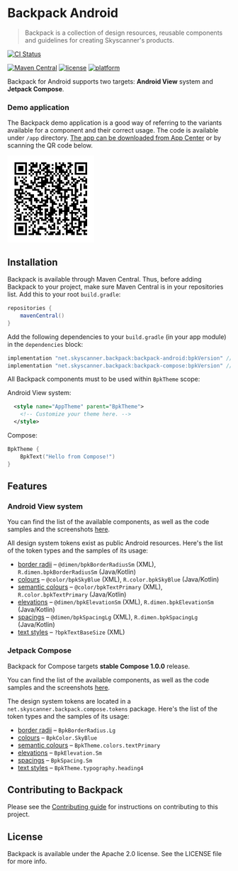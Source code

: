 # Backpack Android

> Backpack is a collection of design resources, reusable components and guidelines for creating Skyscanner's products.

[![CI Status](https://github.com/Skyscanner/backpack-android/workflows/Main/badge.svg)](https://github.com/Skyscanner/backpack-android/actions)

[![Maven Central](https://img.shields.io/maven-central/v/net.skyscanner.backpack/backpack-android)](https://search.maven.org/artifact/net.skyscanner.backpack/backpack-android)
[![license](https://img.shields.io/github/license/Skyscanner/backpack-android.svg)](https://github.com/Skyscanner/backpack-android)
[![platform](https://img.shields.io/badge/platform-android-green.svg)](https://github.com/Skyscanner/backpack-android)

Backpack for Android supports two targets: **Android View** system and **Jetpack Compose**.


### Demo application
The Backpack demo application is a good way of referring to the variants available for a component and their correct usage.
The code is available under `/app` directory.
[The app can be downloaded from App Center](https://install.appcenter.ms/orgs/backpack/apps/backpack-android/distribution_groups/everyone)
or by scanning the QR code below.

![QR code](qr.png)

## Installation

Backpack is available through Maven Central. Thus, before adding Backpack to your project,
make sure Maven Central is in your repositories list. Add this to your root `build.gradle`:

```gradle
repositories {
    mavenCentral()
}
```


Add the following dependencies to your `build.gradle` (in your app module) in the `dependencies` block:

```gradle
implementation "net.skyscanner.backpack:backpack-android:bpkVersion" // for Android View system
implementation "net.skyscanner.backpack:backpack-compose:bpkVersion" // for Compose
```

All Backpack components must to be used within `BpkTheme` scope:

Android View system:
```xml
  <style name="AppTheme" parent="BpkTheme">
    <!-- Customize your theme here. -->
  </style>
```

Compose:

```kotlin
BpkTheme {
    BpkText("Hello from Compose!")
}
```

## Features

### Android View system

You can find the list of the available components, as well as the code samples and the screenshots [here](https://backpack.github.io/components/text?platform=android).

All design system tokens exist as public Android resources. Here's the list of the token types and the samples of its usage:

* [border radii](Backpack/src/main/res/values/backpack.radii.xml) – `@dimen/bpkBorderRadiusSm` (XML), `R.dimen.bpkBorderRadiusSm` (Java/Kotlin)
* [colours](Backpack/src/main/res/values/backpack.color.xml) – `@color/bpkSkyBlue` (XML), `R.color.bpkSkyBlue` (Java/Kotlin)
* [semantic colours](Backpack/src/main/res/values/backpack.semantic.color.xml) – `@color/bpkTextPrimary` (XML), `R.color.bpkTextPrimary` (Java/Kotlin)
* [elevations](Backpack/src/main/res/values/backpack.elevation.xml) – `@dimen/bpkElevationSm` (XML), `R.dimen.bpkElevationSm` (Java/Kotlin)
* [spacings](Backpack/src/main/res/values/backpack.dimensions.spacing.xml) – `@dimen/bpkSpacingLg` (XML), `R.dimen.bpkSpacingLg` (Java/Kotlin)
* [text styles](Backpack/src/main/res/values/backpack.text.xml) – `?bpkTextBaseSize` (XML)

### Jetpack Compose

Backpack for Compose targets **stable Compose 1.0.0** release.

You can find the list of the available components, as well as the code samples and the screenshots [here](https://backpack.github.io/components/text?platform=compose).

The design system tokens are located in a `net.skyscanner.backpack.compose.tokens` package.
Here's the list of the token types and the samples of its usage:

* [border radii](backpack-compose/src/main/kotlin/net/skyscanner/backpack/compose/tokens/BpkBorderRadius.kt) – `BpkBorderRadius.Lg`
* [colours](backpack-compose/src/main/kotlin/net/skyscanner/backpack/compose/tokens/BpkColor.kt) – `BpkColor.SkyBlue`
* [semantic colours](backpack-compose/src/main/kotlin/net/skyscanner/backpack/compose/tokens/BpkColors.kt) – `BpkTheme.colors.textPrimary`
* [elevations](backpack-compose/src/main/kotlin/net/skyscanner/backpack/compose/tokens/BpkElevation.kt) – `BpkElevation.Sm`
* [spacings](backpack-compose/src/main/kotlin/net/skyscanner/backpack/compose/tokens/BpkSpacing.kt) – `BpkSpacing.Sm`
* [text styles](backpack-compose/src/main/kotlin/net/skyscanner/backpack/compose/tokens/BpkTypography.kt) – `BpkTheme.typography.heading4`

## Contributing to Backpack

Please see the [Contributing guide][0] for instructions on contributing to this project.

## License

Backpack is available under the Apache 2.0 license. See the LICENSE file for more info.

[0]: CONTRIBUTING.md
